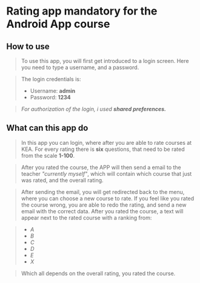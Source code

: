 # Rating app mandatory for the Android App course

## How to use
> To use this app, you will first get introduced to a login screen. Here you need to type a username, and a password. 

>The login credentials is:
> - Username: **admin**
> - Password: **1234**

> *For authorization of the login, i used **shared preferences.***

## What can this app do
> In this app you can login, where after you are able to rate courses at KEA. For every rating there is **six** questions, that need to be rated from the scale **1-100**. 

> After you rated the course, the APP will then send a email to the teacher *"currently myself"*, which will contain which course that just was rated, and the overall rating. 

> After sending the email, you will get redirected back to the menu, where you can choose a new course to rate. If you feel like you rated the course wrong, you are able to redo the rating, and send a new email with the correct data. After you rated the course, a text will appear next to the rated course with a ranking from:

> - *A*
> - *B*
> - *C*
> - *D*
> - *E*
> - *X*

> Which all depends on the overall rating, you rated the course. 
